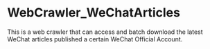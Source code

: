 # WebCrawler_WeChatArticles
This is a web crawler that can access and batch download the latest WeChat articles published a certain WeChat Official Account.
